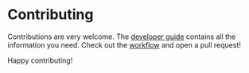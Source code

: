 
# Contributing

Contributions are very welcome. The [developer guide](docs/developerGuide.md) contains all the information you need. Check out the [workflow](docs/workflow.md) and open a pull request!

Happy contributing!
